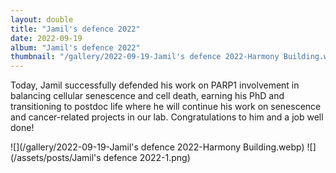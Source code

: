 ```yaml
---
layout: double
title: "Jamil's defence 2022"
date: 2022-09-19
album: "Jamil's defence 2022"
thumbnail: "/gallery/2022-09-19-Jamil's defence 2022-Harmony Building.webp"
---
```


 Today, Jamil successfully defended his work on PARP1 involvement in balancing cellular senescence and cell death, earning his PhD and transitioning to postdoc life where he will continue his work on senescence and cancer-related projects in our lab. Congratulations to him and a job well done!
 
![](/gallery/2022-09-19-Jamil's defence 2022-Harmony Building.webp)
![](/assets/posts/Jamil's defence 2022-1.png)

